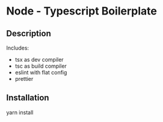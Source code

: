 # Node - Typescript Boilerplate

## Description

Includes:
- tsx as dev compiler
- tsc as build compiler
- eslint with flat config
- prettier

## Installation

yarn install